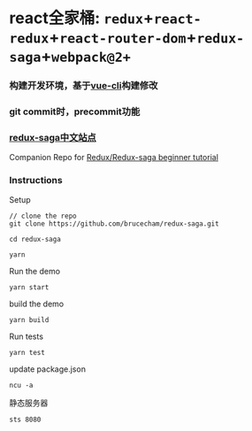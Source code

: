 # react全家桶: `redux`+`react-redux`+`react-router-dom`+`redux-saga`+`webpack@2+`
### 构建开发环境，基于[vue-cli](https://github.com/vuejs/vue-cli)构建修改
### git commit时，precommit功能
### [redux-saga中文站点](http://leonshi.com/redux-saga-in-chinese/docs/introduction/BeginnerTutorial.html)
Companion Repo for [Redux/Redux-saga beginner tutorial](https://github.com/redux-saga/redux-saga/blob/master/docs/introduction/BeginnerTutorial.md)

### Instructions

Setup

```
// clone the repo
git clone https://github.com/brucecham/redux-saga.git

cd redux-saga

yarn
```

Run the demo

```
yarn start
```

build the demo

```
yarn build
```

Run tests

```
yarn test
```

update package.json

```
ncu -a
```

静态服务器

```
sts 8080
```
